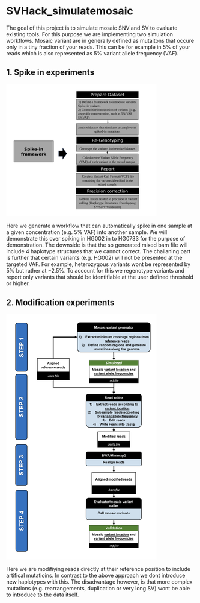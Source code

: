 # SVHack_simulatemosaic

The goal of this project is to simulate mosaic SNV and SV to evaluate existing tools. For this purpose we are implementing two simulation workflows. Mosaic variant are in generally defined as mutaitons that occure only in a tiny fraction of your reads. This can be for example in 5% of your reads which is also represented as 5% variant allele frequency (VAF).

## 1. Spike in experiments
[<img src="images/Spike_in_workflow.png" width="400"/>](workflow1.png)

Here we generate a workflow that can automatically spike in one sample at a given concentration (e.g. 5% VAF) into another sample. We will demonstrate this over spiking in HG002 in to HG0733 for the purpose of demonstration. The downside is that the so generated mixed bam file will include 4 haplotype structures that we cannot correct. The challaning part is further that certain variants (e.g. HG002) will not be presented at the targeted VAF. For example, heterozygous variants wont be represented by 5% but rather at ~2.5%. To account for this we regenotype variants and report only variants that should be identifiable at the user defined threshold or higher. 

## 2. Modification experiments
[<img src="images/Simulate_Mosaic_Simulation_on_reads_flowchart.png" width="400"/>](Simulate_Mosaic_Simulation_on_reads_flowchart.png)

Here we are modifiying reads directly at their reference position to include artifical mutatioins. In contrast to the above approach we dont introduce new haplotypes with this. The disadvantage however, is that more complex mutations (e.g. rearrangements, duplication or very long SV) wont be able to introduce to the data itself.
